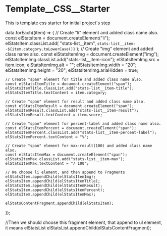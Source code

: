 # Template__CSS__Starter
This is template css starter for initial project's step


data.forEach((item) => {
    // Create "li" element and added class name also.
    const elStatsItem = document.createElement("li");
    elStatsItem.classList.add(
      "stats-list__item",
      `stats-list__item--${item.category.toLowerCase()}`
    );
    // Create "img" element and added class name also.
    const elStatsItemImg = document.createElement("img");
    elStatsItemImg.classList.add("stats-list__item-icon");
    elStatsItemImg.src = item.icon;
    elStatsItemImg.alt = "";
    elStatsItemImg.width = "20";
    elStatsItemImg.height = "20";
    elStatsItemImg.ariaHidden = true;

    // Create "span" element for title and added class name also.
    const elStatsItemTitle = document.createElement("span");
    elStatsItemTitle.classList.add("stats-list__item-title");
    elStatsItemTitle.textContent = item.category;

    // Create "span" element for result and added class name also.
    const elStatsItemResult = document.createElement("span");
    elStatsItemResult.classList.add("stats-list__item-result");
    elStatsItemResult.textContent = item.score;

    // Create "span" element for percent-label and added class name also.
    const elStatsItemPercent = document.createElement("span");
    elStatsItemPercent.classList.add("stats-list__item-percent-label");
    elStatsItemPercent.textContent = "%";

    // Create "span" element for max-result(100) and added class name also.
    const elStatsItemMax = document.createElement("span");
    elStatsItemMax.classList.add("stats-list__item-max");
    elStatsItemMax.textContent = "/ 100";

    // We choose li element, and then append to Fragments
    elStatsItem.appendChild(elStatsItemImg);
    elStatsItem.appendChild(elStatsItemTitle);
    elStatsItem.appendChild(elStatsItemResult);
    elStatsItem.appendChild(elStatsItemPercent);
    elStatsItem.appendChild(elStatsItemMax);

    elStatsContentFragment.appendChild(elStatsItem);
  });

  //Then we should choose this fragment element, that append to ul element, it means elStatsList
  elStatsList.appendChild(elStatsContentFragment);
